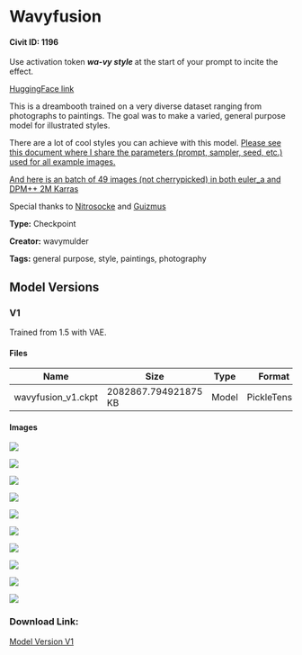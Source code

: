 # Wavyfusion

#### Civit ID: 1196

<p>Use activation token <strong><em>wa-vy style </em></strong>at the start of your prompt to incite the effect.</p><p> <a target="_blank" rel="ugc" href="https://huggingface.co/wavymulder/wavyfusion">HuggingFace link</a></p><p>This is a dreambooth trained on a very diverse dataset ranging from photographs to paintings. The goal was to make a varied, general purpose model for illustrated styles.</p><p>There are a lot of cool styles you can achieve with this model. <a target="_blank" rel="ugc" href="https://huggingface.co/wavymulder/wavyfusion/resolve/main/prompts_for_examples.md">Please see this document where I share the parameters (prompt, sampler, seed, etc.) used for all example images.</a></p><p><a target="_blank" rel="ugc" href="https://imgur.com/a/rBft6mw">And here is an batch of 49 images (not cherrypicked) in both euler_a and DPM++ 2M Karras</a></p><p>Special thanks to <a target="_blank" rel="ugc" href="https://huggingface.co/nitrosocke">Nitrosocke</a> and <a target="_blank" rel="ugc" href="https://huggingface.co/Guizmus">Guizmus</a></p>

**Type:** Checkpoint

**Creator:** wavymulder

**Tags:** general purpose, style, paintings, photography

## Model Versions

### V1

<p>Trained from 1.5 with VAE.</p>

#### Files

| Name | Size | Type | Format | Download Url | AutoV1 | AutoV2 | SHA256 | CRC32 | BLAKE3 |
| --- | --- | --- | --- | --- | --- | --- | --- | --- | --- |
| wavyfusion_v1.ckpt | 2082867.794921875 KB | Model | PickleTensor | https://civitai.com/api/download/models/1235 | 4FB23B6B | 3F7DF16511 | 3F7DF165111091D34EB6019A46DF6FEB059BC88FEAA0039B8A58A6B3C92C8699 | 7E2D31A1 | 4A316366ADEC66735A0847759EDE7CB3BECA4B02C58B6145D392C0AF37E41DF5 |

#### Images

<p><img src="https://image.civitai.com/xG1nkqKTMzGDvpLrqFT7WA/0fde6922-c50c-479c-cc32-eee95f22d100/width=450/10192.jpeg" /></p>

<p><img src="https://image.civitai.com/xG1nkqKTMzGDvpLrqFT7WA/c9bfb1dd-8679-4edc-4eec-526c4b70f500/width=450/10208.jpeg" /></p>

<p><img src="https://image.civitai.com/xG1nkqKTMzGDvpLrqFT7WA/751c1973-212b-4289-9f8b-df65cb0f1400/width=450/10207.jpeg" /></p>

<p><img src="https://image.civitai.com/xG1nkqKTMzGDvpLrqFT7WA/466181ce-43b0-4466-631b-7f4e1e623600/width=450/10206.jpeg" /></p>

<p><img src="https://image.civitai.com/xG1nkqKTMzGDvpLrqFT7WA/84f6236f-4f8a-463c-8c05-0ee02794ee00/width=450/10205.jpeg" /></p>

<p><img src="https://image.civitai.com/xG1nkqKTMzGDvpLrqFT7WA/239f6495-60ac-4049-e1ec-c3a838ffde00/width=450/10204.jpeg" /></p>

<p><img src="https://image.civitai.com/xG1nkqKTMzGDvpLrqFT7WA/02be9051-5c5e-4ad4-44b7-a3cf151de700/width=450/10203.jpeg" /></p>

<p><img src="https://image.civitai.com/xG1nkqKTMzGDvpLrqFT7WA/889a5fd5-0744-4d74-dbf6-86149882b400/width=450/10202.jpeg" /></p>

<p><img src="https://image.civitai.com/xG1nkqKTMzGDvpLrqFT7WA/48baaf66-49cd-427b-6224-b1808ce47800/width=450/10201.jpeg" /></p>

<p><img src="https://image.civitai.com/xG1nkqKTMzGDvpLrqFT7WA/bac535fd-445a-413c-ab0f-3e6aa086ae00/width=450/10200.jpeg" /></p>

### Download Link:

[Model Version V1](https://civitai.com/api/download/models/1235)

